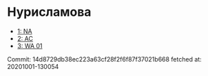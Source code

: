 # Нурисламова
- [1: NA](1.md)
- [2: AC](2.md)
- [3: WA 01](3.md)

Commit: 14d8729db38ec223a63cf28f2f6f87f37021b668
 fetched at: 20201001-130054
